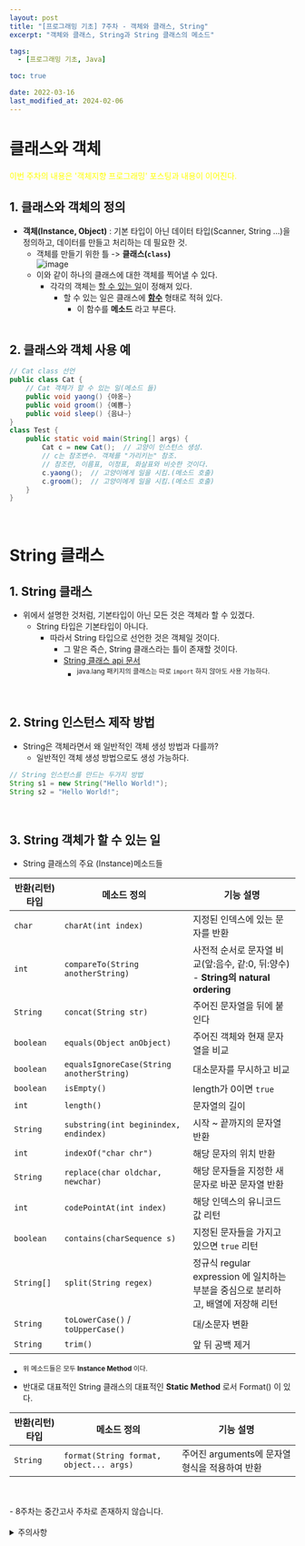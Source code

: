 ```yaml
---
layout: post
title: "[프로그래밍 기초] 7주차 - 객체와 클래스, String"
excerpt: "객체와 클래스, String과 String 클래스의 메소드"

tags:
  - [프로그래밍 기초, Java]

toc: true

date: 2022-03-16
last_modified_at: 2024-02-06
---
```


# 클래스와 객체 
<span style="color:yellow">이번 주차의 내용은 '객체지향 프로그래밍' 포스팅과 내용이 이어진다.</span>  

## 1. 클래스와 객체의 정의
- **객체(Instance, Object)** : 기본 타입이 아닌 데이터 타입(Scanner, String ...)을 정의하고, 데이터를 만들고 처리하는 데 필요한 것.
  - 객체를 만들기 위한 틀 -> **클래스(`class`)**  
  ![image](https://i.imgur.com/goyo3VH.png)
  - 이와 같이 하나의 클래스에 대한 객체를 찍어낼 수 있다.
    - 각각의 객체는 <u>할 수 있는 일</u>이 정해져 있다.
      - 할 수 있는 일은 클래스에 **<u>함수</u>** 형태로 적혀 있다. 
        - 이 함수를 **메소드** 라고 부른다.  
        <br>

## 2. 클래스와 객체 사용 예
```java
// Cat class 선언
public class Cat {
    // Cat 객체가 할 수 있는 일(메소드 들)
    public void yaong() {야옹~}
    public void groom() {예쁨~}
    public void sleep() {음냐~}
}
class Test {
    public static void main(String[] args) {
        Cat c = new Cat();  // 고양이 인스턴스 생성.
        // c는 참조변수. 객체를 "가리키는" 참조.
        // 참조란, 이름표, 이정표, 화살표와 비슷한 것이다.
        c.yaong();  // 고양이에게 일을 시킴.(메소드 호출)
        c.groom();  // 고양이에게 일을 시킴.(메소드 호출)
    }
}
```  
<br>

# String 클래스
## 1. String 클래스
- 위에서 설명한 것처럼, 기본타입이 아닌 모든 것은 객체라 할 수 있겠다.
  - String 타입은 기본타입이 아니다.
    - 따라서 String 타입으로 선언한 것은 객체일 것이다.
      - 그 말은 즉슨, String 클래스라는 틀이 존재할 것이다.
      - [String 클래스 api 문서](https://docs.oracle.com/en/java/javase/11/docs/api/java.base/java/lang/String.html)
        - <sup>java.lang 패키지의 클래스는 따로 `import` 하지 않아도 사용 가능하다.  
<br>

## 2. String 인스턴스 제작 방법
- String은 객체라면서 왜 일반적인 객체 생성 방법과 다를까?
  - 일반적인 객체 생성 방법으로도 생성 가능하다.  

```java
// String 인스턴스를 만드는 두가지 방법
String s1 = new String("Hello World!");
String s2 = "Hello World!";
```
<br>

## 3. String 객체가 할 수 있는 일
- String 클래스의 주요 (Instance)메소드들

|반환(리턴) 타입|메소드 정의|기능 설명|
|---|---|---|
|`char`|`charAt(int index)`|지정된 인덱스에 있는 문자를 반환|
|`int`|`compareTo(String anotherString)`|사전적 순서로 문자열 비교(앞:음수, 같:0, 뒤:양수) - **String의 natural ordering**|
|`String`|`concat(String str)`|주어진 문자열을 뒤에 붙인다|
|`boolean`|`equals(Object anObject)`|주어진 객체와 현재 문자열을 비교|
|`boolean`|`equalsIgnoreCase(String anotherString)`|대소문자를 무시하고 비교|
|`boolean`|`isEmpty()`|length가 0이면 `true`|
|`int`|`length()`|문자열의 길이|
|`String`|`substring(int beginindex, endindex)`|시작 ~ 끝까지의 문자열 반환|
|`int`|`indexOf("char chr")`|해당 문자의 위치 반환|
|`String`|`replace(char oldchar, newchar)`|해당 문자들을 지정한 새 문자로 바꾼 문자열 반환|
|`int`|`codePointAt(int index)`|해당 인덱스의 유니코드 값 리턴|
|`boolean`|`contains(charSequence s)`|지정된 문자들을 가지고 있으면 `true` 리턴|
|`String[]`|`split(String regex)`|정규식 regular expression 에 일치하는 부분을 중심으로 분리하고, 배열에 저장해 리턴|
|`String`|`toLowerCase()` / `toUpperCase()`|대/소문자 변환|
|`String`|`trim()`|앞 뒤 공백 제거|

- <sup> 위 메소드들은 모두 **Instance Method** 이다.  

- 반대로 대표적인 String 클래스의 대표적인 **Static Method** 로서 Format() 이 있다.

|반환(리턴)타입|메소드 정의|기능 설명|
|---|---|---|
|`String`|`format(String format, object... args)`|주어진 arguments에 문자열 형식을 적용하여 반환|

<br>
<br>
- 8주차는 중간고사 주차로 존재하지 않습니다.
<br>
<br>
<details>
<summary>주의사항</summary>
<div markdown="1">
이 포스팅은 강원대학교 정충교 교수님의 프로그래밍 기초 수업을 들으며 내용을 정리 한 것입니다.  
수업 내용에 대한 저작권은 교수님께 있으니,  
다른 곳으로의 무분별한 내용 복사를 자제해 주세요.
</div>
</details>  
